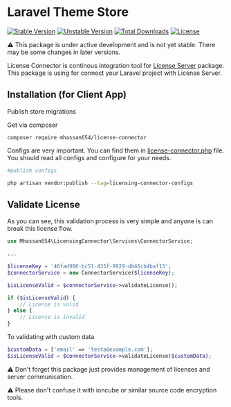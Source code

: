 # Laravel Theme Store

<!-- [![EgoistDeveloper Laravel License Connector](https://preview.dragon-code.pro/EgoistDeveloper/License-Connector.svg?brand=laravel)](https://github.com/mhassan654/license-connector) -->

[![Stable Version][badge_stable]][link_packagist]
[![Unstable Version][badge_unstable]][link_packagist]
[![Total Downloads][badge_downloads]][link_packagist]
[![License][badge_license]][link_license]

⚠️ This package is under active development and is not yet stable. There may be some changes in later versions.

License Connector is continous integration tool for [License Server](https://github.com/mhassan654/licensing-server) package. This package is using for connect your Laravel project with License Server.

## Installation (for Client App)

Publish store migrations

Get via composer

`composer require mhassan654/license-connector`

Configs are very important. You can find them in [license-connector.php](config/licensing-connector.php) file. You should read all configs and configure for your needs.

```bash
#publish configs

php artisan vendor:publish --tag=licensing-connector-configs
```

## Validate License

As you can see, this validation process is very simple and anyone is can break this license flow.

```php
use Mhassan654\LicensingConnector\Services\ConnectorService;

...

$licenseKey = '46fad906-bc51-435f-9929-db46cb4baf13';
$connectorService = new ConnectorService($licenseKey);

$isLicenseValid = $connectorService->validateLicense();

if ($isLicenseValid) {
    // License is valid
} else {
    // License is invalid
}
```

To validating with custom data

```php
$customData = ['email' => 'testa@example.com'];
$isLicenseValid = $connectorService->validateLicense($customData);
```

⚠️ Don't forget this package just provides management of licenses and server communication.

⚠️ Please don't confuse it with ioncube or similar source code encryption tools.


[badge_downloads]:      https://img.shields.io/packagist/dt/mhassan654/licensing-connector.svg?style=flat-square

[badge_license]:        https://img.shields.io/packagist/l/mhassan654/licensing-connector.svg?style=flat-square

[badge_stable]:         https://img.shields.io/github/v/release/mhassan654/licensing-connector?label=stable&style=flat-square

[badge_unstable]:       https://img.shields.io/badge/unstable-dev--main-orange?style=flat-square

[link_license]:         LICENSE

[link_packagist]:       https://packagist.org/packages/mhassan654/licensing-connector

